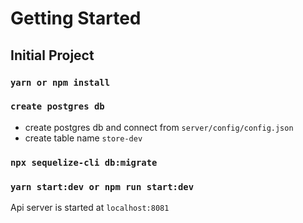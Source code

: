 # Getting Started

## Initial Project

### `yarn or npm install`
### `create postgres db`
- create postgres db and connect from `server/config/config.json`
- create table name `store-dev`
### `npx sequelize-cli db:migrate`
### `yarn start:dev or npm run start:dev`
Api server is started at `localhost:8081`